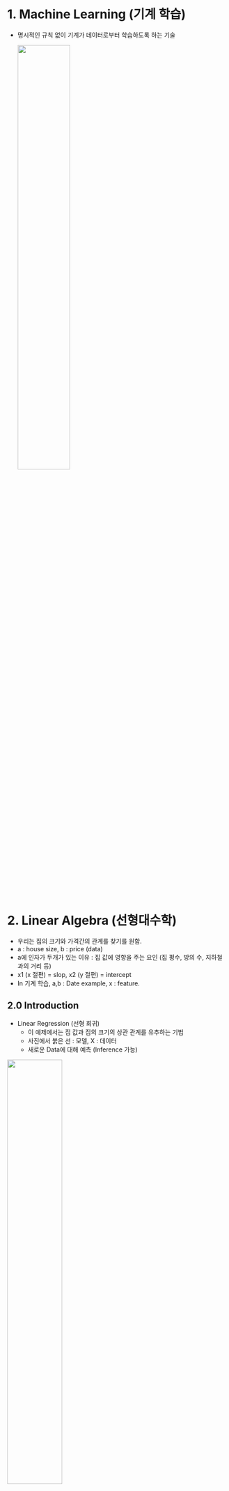 # 1. Machine Learning (기계 학습)  
- 명시적인 규칙 없이 기계가 데이터로부터 학습하도록 하는 기술  

  <img src="/Artificial Intelligence/Capture/1.PNG" width="50%" height="50%">  
  <br/>
# 2. Linear Algebra (선형대수학)  
- 우리는 집의 크기와 가격간의 관계를 찾기를 원함.  
- a : house size, b : price  (data)  
- a에 인자가 두개가 있는 이유 : 집 값에 영향을 주는 요인 (집 평수, 방의 수, 지하철과의 거리 등)
- x1 (x 절편) = slop, x2 (y 절편) = intercept  
- In 기계 학습, a,b : Date example, x : feature.  

## 2.0 Introduction  
- Linear Regression (선형 회귀)   
  - 이 예제에서는 집 값과 집의 크기의 상관 관계를 유추하는 기법  
  - 사진에서 붉은 선 : 모델, X : 데이터
  - 새로운 Data에 대해 예측 (Inference 가능)  
<img src="/Artificial Intelligence/Capture/2.PNG" width="50%" height="50%">  
<br/>

### 2.0.1 Motivating Example  
- Parameter : 모델을 결정짓는 중요한 키 값. Ax =b에서 x에 속함.  
<img src="/Artificial Intelligence/Capture/3.PNG" width="50%" height="50%">  
<br/>

### 2.0.2 Linear Algebra  
 - Algebra (대수학) : 수학적인 기호와 수학적인 기호를 제어하는 학문.  
 ex) bx +c =0
 
 - Linear Algebra (선형대수학) : 선형식(Ax = b, A는 Matrix, b는 Vector)와 관련, 벡터와 벡터들을 제어하는 규칙  

 ### 2.0.3 Two important equations in linear algebra  
 - Ax = b (linear equation)  
 - Ax = Tx (eigenvalue equation)  
 
### 2.0.4 Why Linear Algebra for ML?
 - 데이터는 벡터와 행렬로 표현된다.  
 - 모델은 linear equation (Ax = b)으로 표현이 된다. 
 
### 2.0.5 Mathematical Objects in Linear Algebra  
 - Scalar (R): x  
 - Vector (R^n): x (x i)
 - Matrix (R^(m x n)): X (X i,j)  
 - Tensor (R^(m x n x k)): X (X i,j,k) 
 
### 2.1.1 Vectors   
- In Computer Science, Vectors is list of numbers.  
- 주로 Column Vector 사용.  
<img src="/Artificial Intelligence/Capture/4.png" width="50%" height="50%">  

### 2.1.2 Vector Space  
- vector들의 Set.  
- 실수에서 덧셈과 스칼라 곱에 닫혀있다. (ex 실수 + 실수 = 실수 -> 덧셈에 대해 닫혀있다.)  

#### Polynomials are vectors? (다항식도 벡터니?)  
<img src="/Artificial Intelligence/Capture/5.png" width="50%" height="50%"> 

### 2.1.3 Matrices  
<img src="/Artificial Intelligence/Capture/6.png" width="50%" height="50%"> 

#### 가우스, 조던 소거법  
- 피벗 성분이 있는 열의 나머지 성분은 전부 0 이여야 한다.  
- 가우스 소거법 혹은 가우스-조던 소거법에서 두 행의 위치를 서로 바꿀 수 있다.  
- [A|I] -> [I|A(-1)]  

#### Symmetric Matrix
- A는 Square Matrix  
- A = A(T)  
- A - XX(T) -> A(T)= (XX(T))T -> X(T)X  

#### Positive Definite Matrix  
- Symmetric Matrix A는 X(t)Ax (스칼라 값)> 0을 만족하면, A는 **Positive definite**하다. (단 벡터 x는 0이 아니다.)  
-  Symmetric Matrix A는 X(t)Ax (스칼라 값)>= 0을 만족하면, A는 **Positive semidefinite**하다. (단 벡터 x는 0이 아니다.)  
- 제곱 꼴로 만들어서 무조건 양수가 나오는 식이 만들어지면 조건을 만족, 반례가 하나라도 있으면 만족하지 않는다.
(사진)
## 2.2 Linear independence & rank  
- a(1)c(1) + a(2)c(2)+ .... + a(k)c(k)= 0을 만족하는 상수 a(1),a(2)...a(k)가 모두 0이면 그 식은 linearly independent (선형 독립, 1차 독립)이다.

### 2.2.2. Linear independence & Machine Learning  
- Q. 왜 linear independence가 Machine Learning에서 중요한가?   
- A. 어떤 linear independent한 벡터가 있다면, 그 벡터들의 linear sum을 통해 그 공간에 어떤 벡터의 표현이 가능하다.  
- Q. Linear independence의 기하학적인 의미  
- A. <img src="/Artificial Intelligence/Capture/7.png" width="50%" height="50%"> 

### 2.2.4 Span & Basis  
- Span(A) : A의 벡터의 linear Sum들의 결과들을 모아놓은 것.  
- V = Span(A) : V의 모든 벡터는 A 벡터들의 linear sum으로 표현이 가능하다.  
- A가 꼭 independent([1,0], [0,1]) 일 필요 없다.  
- Basis : 가장 적은 벡터로 V를 Span하는 것.  

#### Example
<img src="/Artificial Intelligence/Capture/8.png" width="50%" height="50%"> 

#### Span의 기하학적인 의미
<img src="/Artificial Intelligence/Capture/9.png" width="50%" height="50%"> 

R^2 = 2개의 벡터가 span  
R^3 = 3개의 벡터가 span  
Span하면 모든 벡터를 좌표에 표현할 수 있다.  

### 2.2.5 Rank  
- Matrix의 각각의 column으로 만들수 있는 vector space의 차원(dimension).  
- 최대 linearly independent한 갯수 -> rank
- Matrix의 모든 column vector가 linear independent하면 **full rank**라고 한다.
- A가 **Full Rank** 이면 **역행렬 (Invertible)** 존재  

#### Example  
<img src="/Artificial Intelligence/Capture/10.png" width="50%" height="50%"> 

1. Linear independent를 따져봄.  
2. x1=x2=x3=0 뿐이면 linear independent하다.  
3. x3 = -x1 = -x2 이므로 liear independent하지 않다.  
4. 어떤 하나의 column vector가 2개의 column vector로 표현 가능 or linear independent한 벡터들을 찾는다.  
5. Rank(A) = 2  

<img src="/Artificial Intelligence/Capture/11.png" width="50%" height="50%"> 

linear independent  
linear dependent


## 2.3 Linear Equations  

### 2.3.1 Linear Regression Example  

※ **데이터를 잘 표현하는 x1과 x2의 근사 값을 찾는 것이 Linear Regreesion의 목적**  
a11*x1 + x2 = b1  

a21*x1 + x2 = b2  

a31*x1 + x2 = b3  
ex) ai1 = 집의 i번째 크기, bi = i번째 집의 가격  
- A,b의 값은 주어짐  
- 데이터의 개수는 최소 4개 이상이어야 예측 가능하다.  
- linear equation Ax = b을 푸는 것.  
- 또 다른 attribute(feature)을 추가할 수 있음. (지하철과의 거리)  
(사진)

### 2.3.2 Linear Equations
- complete (m == n)  
- undercomplete (m > n) // Skinny  -> Ax = b
- overcomplete (m < n) // Fat  

### 2.3.3 Range Space and Null Space  

#### Example

R(A) : [0,0]  
N(A) : x1,x2는 모든 실수  

R(B) : [x1,0]  
N(B) : : x1은 0, x2는 모든 값  [0,x2]  

### 2.4.4 Linear Algebraic Equations  
- **Ax = b** exists if and only if **b ( R(A)**    
